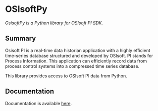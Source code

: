 # OSIsoftPy
*OsisoftPy is a Python library for OSIsoft PI SDK.*
## Summary

Osisoft PI is a real-time data historian application with a highly efficient time-series database structured and developed by OSIsoft. PI stands for Process Information. This application can efficiently record data from process control systems into a compressed time series database.

This library provides access to OSIsoft PI data from Python.

## Documentation

Documentation is available [here](https://techsupport.osisoft.com/Documentation/PI-AF-SDK/html/1a02af4c-1bec-4804-a9ef-3c7300f5e2fc.htm).
